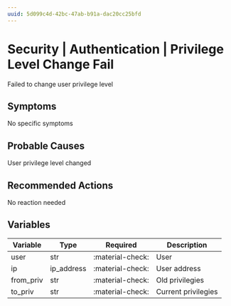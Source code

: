 ```yaml
---
uuid: 5d099c4d-42bc-47ab-b91a-dac20cc25bfd
---
```

# Security | Authentication | Privilege Level Change Fail

Failed to change user privilege level

## Symptoms

No specific symptoms

## Probable Causes

User privilege level changed

## Recommended Actions

No reaction needed

## Variables

Variable | Type | Required | Description
--- | --- | --- | ---
user | str | :material-check: | User
ip | ip_address | :material-check: | User address
from_priv | str | :material-check: | Old privilegies
to_priv | str | :material-check: | Current privilegies
